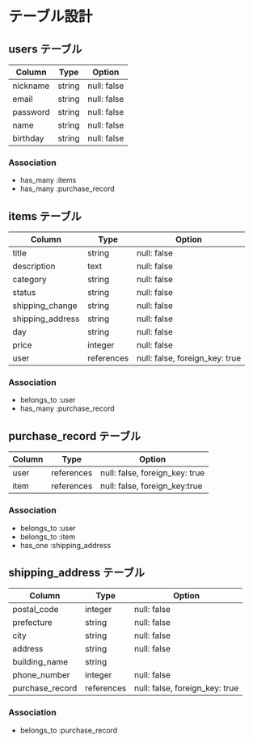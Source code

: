 # テーブル設計

## users テーブル

| Column   | Type   | Option      |
| -------- | ------ | ----------- |
| nickname | string | null: false |
| email    | string | null: false |
| password | string | null: false |
| name     | string | null: false |
| birthday | string | null: false |

### Association

- has_many :items
- has_many :purchase_record

## items テーブル

| Column           | Type       | Option                         |
| ---------------- | ---------- | ------------------------------ |
| title            | string     | null: false                    |
| description      | text       | null: false                    |
| category         | string     | null: false                    |
| status           | string     | null: false                    |
| shipping_change  | string     | null: false                    |
| shipping_address | string     | null: false                    |
| day              | string     | null: false                    |
| price            | integer    | null: false                    |
| user             | references | null: false, foreign_key: true |

### Association

- belongs_to :user
- has_many :purchase_record

## purchase_record テーブル

| Column | Type       | Option                         |
| ------ | ---------- | ------------------------------ |
| user   | references | null: false, foreign_key: true |
| item   | references | null: false, foreign_key:true  |

### Association

- belongs_to :user
- belongs_to :item
- has_one :shipping_address

## shipping_address テーブル

| Column          | Type       | Option                         |
| --------------- | ---------- | ------------------------------ |
| postal_code     | integer    | null: false                    |
| prefecture      | string     | null: false                    |
| city            | string     | null: false                    |
| address         | string     | null: false                    |
| building_name   | string     |                                |
| phone_number    | integer    | null: false                    |
| purchase_record | references | null: false, foreign_key: true |

### Association

- belongs_to :purchase_record
